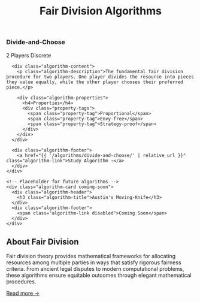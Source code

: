 ﻿---
layout: default
title: Fair Division Algorithms
---

<div class="algorithms-section">
  <div class="algorithm-grid">
    <!-- Divide-and-Choose Algorithm Card -->
    <div class="algorithm-card">
      <div class="algorithm-header">
        <h3 class="algorithm-title">Divide-and-Choose</h3>
        <div class="algorithm-meta">
          <span class="players-badge">2 Players</span>
          <span class="type-badge">Discrete</span>
        </div>
      </div>
      
      <div class="algorithm-content">
        <p class="algorithm-description">The fundamental fair division procedure for two players. One player divides the resource into pieces they value equally, while the other player chooses their preferred piece.</p>
        
        <div class="algorithm-properties">
          <h4>Properties</h4>
          <div class="property-tags">
            <span class="property-tag">Proportional</span>
            <span class="property-tag">Envy-free</span>
            <span class="property-tag">Strategy-proof</span>
          </div>
        </div>
      </div>
      
      <div class="algorithm-footer">
        <a href="{{ '/algorithms/divide-and-choose/' | relative_url }}" class="algorithm-link">Study Algorithm →</a>
      </div>
    </div>
    
    <!-- Placeholder for future algorithms -->
    <div class="algorithm-card coming-soon">
      <div class="algorithm-header">
        <h3 class="algorithm-title">Austin's Moving-Knife</h3>
      </div>
      <div class="algorithm-footer">
        <span class="algorithm-link disabled">Coming Soon</span>
      </div>
    </div>
  </div>
</div>

<div class="content-block intro-block">
  <h2>About Fair Division</h2>
  <p>Fair division theory provides mathematical frameworks for allocating resources among multiple parties in ways that satisfy rigorous fairness criteria. From ancient legal disputes to modern computational problems, these algorithms ensure equitable outcomes through elegant mathematical procedures.</p>
  <a href="https://en.wikipedia.org/wiki/Fair_division" target="_blank" class="algorithm-link">Read more →</a>
</div>